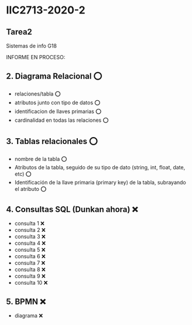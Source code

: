 # IIC2713-2020-2
## Tarea2
Sistemas de info G18

INFORME EN PROCESO: 

## 2. Diagrama Relacional :o:
* relaciones/tabla :o:
* atributos junto con tipo de datos :o:
* identificacion de llaves primarias :o:
* cardinalidad en todas las relaciones :o:

## 3. Tablas relacionales :o:
* nombre de la tabla :o:
* Atributos de la tabla, seguido de su tipo de dato (string, int, float, date, etc) :o:
* Identificación de la llave primaria (primary key) de la tabla, subrayando el atributo :o:

## 4. Consultas SQL (Dunkan ahora) :x:
* consulta 1 :x:
* consulta 2 :x:
* consulta 3 :x:
* consulta 4 :x:
* consulta 5 :x:
* consulta 6 :x:
* consulta 7 :x:
* consulta 8 :x:
* consulta 9 :x:
* consulta 10 :x:

## 5. BPMN :x:
* diagrama :x:
